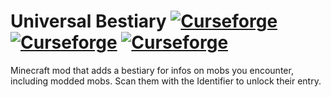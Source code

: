 # Universal Bestiary [![Curseforge](http://cf.way2muchnoise.eu/universalbestiary.svg)](https://www.curseforge.com/minecraft/mc-mods/universalbestiary) [![Curseforge](http://cf.way2muchnoise.eu/versions/universalbestiary.svg)](https://www.curseforge.com/minecraft/mc-mods/universalbestiary) [![Curseforge](http://cf.way2muchnoise.eu/packs/universalbestiary.svg)](https://www.curseforge.com/minecraft/mc-mods/universalbestiary)

Minecraft mod that adds a bestiary for infos on mobs you encounter, including modded mobs. Scan them with the Identifier to unlock their entry.
